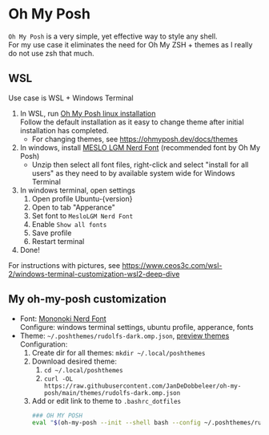 # Oh My Posh

`Oh My Posh` is a very simple, yet effective way to style any shell.  
For my use case it eliminates the need for Oh My ZSH + themes as I really do not use zsh that much.

## WSL

Use case is WSL + Windows Terminal

1. In WSL, run [Oh My Posh linux installation](https://ohmyposh.dev/docs/installation/linux)  
   Follow the default installation as it easy to change theme after initial installation has completed.  
   - For changing themes, see https://ohmyposh.dev/docs/themes
1. In windows, install [MESLO LGM Nerd Font](https://www.nerdfonts.com/font-downloads) (recommended font by Oh My Posh)
   - Unzip then select all font files, right-click and select "install for all users" as they need to by available system wide for Windows Terminal
1. In windows terminal, open settings
   1. Open profile Ubuntu-{version}
   1. Open to tab "Apperance"
   1. Set font to `MesloLGM Nerd Font`
   1. Enable `Show all fonts`
   1. Save profile
   1. Restart terminal
1. Done!

For instructions with pictures, see https://www.ceos3c.com/wsl-2/windows-terminal-customization-wsl2-deep-dive


## My oh-my-posh customization

- Font: [Mononoki Nerd Font](https://www.nerdfonts.com/font-downloads)  
  Configure: windows terminal settings, ubuntu profile, apperance, fonts
- Theme: `~/.poshthemes/rudolfs-dark.omp.json`, [preview themes](https://ohmyposh.dev/docs/themes)  
  Configuration:  
  1. Create dir for all themes: `mkdir ~/.local/poshthemes`
  1. Download desired theme:  
     1. `cd ~/.local/poshthemes`
     1. `curl -OL https://raw.githubusercontent.com/JanDeDobbeleer/oh-my-posh/main/themes/rudolfs-dark.omp.json` 
  1. Add or edit link to theme to `.bashrc_dotfiles`
     ```sh
     ### OH MY POSH
     eval "$(oh-my-posh --init --shell bash --config ~/.poshthemes/rudolfs-dark.omp.json)"
     ```




